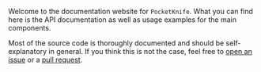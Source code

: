 Welcome to the documentation website for `PocketKnife`. What you can find here is the API documentation as well as usage examples for the main components.

Most of the source code is thoroughly documented and should be self-explanatory in general. If you think this is not the case, feel free to [open an issue](https://github.com/axelrindle/PocketKnife/issues/new) or a [pull request](https://github.com/axelrindle/PocketKnife/compare).


